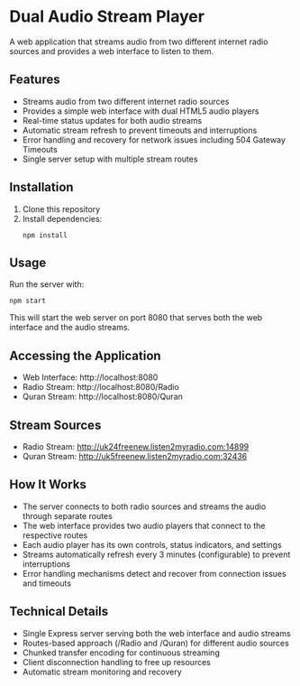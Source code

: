# Dual Audio Stream Player

A web application that streams audio from two different internet radio sources and provides a web interface to listen to them.

## Features

- Streams audio from two different internet radio sources
- Provides a simple web interface with dual HTML5 audio players
- Real-time status updates for both audio streams
- Automatic stream refresh to prevent timeouts and interruptions
- Error handling and recovery for network issues including 504 Gateway Timeouts
- Single server setup with multiple stream routes

## Installation

1. Clone this repository
2. Install dependencies:
   ```
   npm install
   ```

## Usage

Run the server with:

```
npm start
```

This will start the web server on port 8080 that serves both the web interface and the audio streams.

## Accessing the Application

- Web Interface: http://localhost:8080
- Radio Stream: http://localhost:8080/Radio
- Quran Stream: http://localhost:8080/Quran

## Stream Sources

- Radio Stream: http://uk24freenew.listen2myradio.com:14899
- Quran Stream: http://uk5freenew.listen2myradio.com:32436

## How It Works

- The server connects to both radio sources and streams the audio through separate routes
- The web interface provides two audio players that connect to the respective routes
- Each audio player has its own controls, status indicators, and settings
- Streams automatically refresh every 3 minutes (configurable) to prevent interruptions
- Error handling mechanisms detect and recover from connection issues and timeouts

## Technical Details

- Single Express server serving both the web interface and audio streams
- Routes-based approach (/Radio and /Quran) for different audio sources
- Chunked transfer encoding for continuous streaming
- Client disconnection handling to free up resources
- Automatic stream monitoring and recovery 